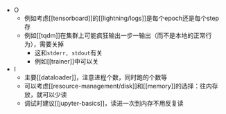 - O
  - 例如考虑[[tensorboard]]的[[lightning/logs]]是每个epoch还是每个step存
  - 例如[[tqdm]]在集群上可能疯狂输出一步一输出（而不是本地的正常行为），需要关掉
    - 这和`stderr, stdout`有关
    - 例如[[trainer]]中可以关
- I
  - 主要[[dataloader]]，注意进程个数，同时跑的个数等
  - 可以考虑[[resource-management/disk]]和[[memory]]的选择：往内存放，就可以少读
  - 调试时建议[[jupyter-basics]]，读进一次到内存不用反复读